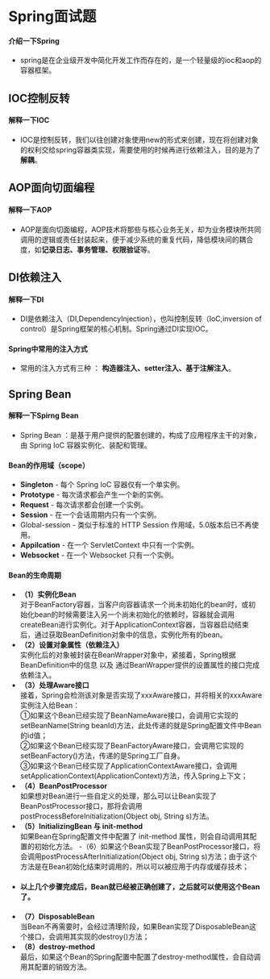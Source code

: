 # Spring面试题

#### 介绍一下Spring
- spring是在企业级开发中简化开发工作而存在的，是一个轻量级的ioc和aop的容器框架。

## IOC控制反转

#### 解释一下IOC
- IOC是控制反转，我们以往创建对象使用new的形式来创建，现在将创建对象的权利交给spring容器类实现，需要使用的时候再进行依赖注入，目的是为了**解耦**。

## AOP面向切面编程

#### 解释一下AOP
- AOP是面向切面编程，AOP技术将那些与核心业务无关，却为业务模块所共同调用的逻辑或责任封装起来，便于减少系统的重复代码，降低模块间的耦合度，如**记录日志、事务管理、权限验证**等。

## DI依赖注入

#### 解释一下DI
- DI是依赖注入（DI,DependencyInjection），也叫控制反转（IoC,inversion of control）是Spring框架的核心机制。Spring通过DI实现IOC。

#### Spring中常用的注入方式
- 常用的注入方式有三种 ： **构造器注入、setter注入、基于注解注入**。

## Spring Bean

#### 解释一下Spirng Bean
- Spring Bean ：是基于用户提供的配置创建的，构成了应用程序主干的对象，由 Spring IoC 容器实例化、装配和管理。

#### Bean的作用域（scope）
- **Singleton** - 每个 Spring IoC 容器仅有一个单实例。
- **Prototype** - 每次请求都会产生一个新的实例。
- **Request** - 每次请求都会创建一个实例。
- **Session** - 在一个会话周期内只有一个实例。
- Global-session - 类似于标准的 HTTP Session 作用域，5.0版本后已不再使用。
- **Appilcation** - 在一个 ServletContext 中只有一个实例。
- **Websocket** - 在一个 Websocket 只有一个实例。

#### Bean的生命周期
- **（1）实例化Bean** <br>
 对于BeanFactory容器，当客户向容器请求一个尚未初始化的bean时，或初始化bean的时候需要注入另一个尚未初始化的依赖时，容器就会调用createBean进行实例化。对于ApplicationContext容器，当容器启动结束后，通过获取BeanDefinition对象中的信息，实例化所有的bean。
- **（2）设置对象属性（依赖注入）** <br>
  实例化后的对象被封装在BeanWrapper对象中，紧接着，Spring根据BeanDefinition中的信息 以及 通过BeanWrapper提供的设置属性的接口完成依赖注入。
- **（3）处理Aware接口**   <br>
接着，Spring会检测该对象是否实现了xxxAware接口，并将相关的xxxAware实例注入给Bean：    <br>
①如果这个Bean已经实现了BeanNameAware接口，会调用它实现的setBeanName(String beanId)方法，此处传递的就是Spring配置文件中Bean的id值；<br>
②如果这个Bean已经实现了BeanFactoryAware接口，会调用它实现的setBeanFactory()方法，传递的是Spring工厂自身。  <br>
③如果这个Bean已经实现了ApplicationContextAware接口，会调用setApplicationContext(ApplicationContext)方法，传入Spring上下文；
- **（4）BeanPostProcessor** <br>
如果想对Bean进行一些自定义的处理，那么可以让Bean实现了BeanPostProcessor接口，那将会调用postProcessBeforeInitialization(Object obj, String s)方法。
- **（5）InitializingBean 与 init-method** <br>
如果Bean在Spring配置文件中配置了 init-method 属性，则会自动调用其配置的初始化方法。
-（6）如果这个Bean实现了BeanPostProcessor接口，将会调用postProcessAfterInitialization(Object obj, String s)方法；由于这个方法是在Bean初始化结束时调用的，所以可以被应用于内存或缓存技术；
- #### 以上几个步骤完成后，Bean就已经被正确创建了，之后就可以使用这个Bean了。
- **（7）DisposableBean** <br>
当Bean不再需要时，会经过清理阶段，如果Bean实现了DisposableBean这个接口，会调用其实现的destroy()方法；
- **（8）destroy-method** <br>
最后，如果这个Bean的Spring配置中配置了destroy-method属性，会自动调用其配置的销毁方法。
